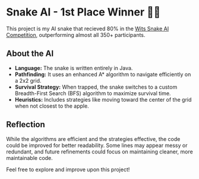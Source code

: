 # Snake AI - 1st Place Winner 🐍🥇

This project is my AI snake that recieved 80% in the [Wits Snake AI Competition](https://snake.wits.ai/), outperforming almost all 350+ participants.

## About the AI
- **Language:** The snake is written entirely in Java.
- **Pathfinding:** It uses an enhanced A* algorithm to navigate efficiently on a 2x2 grid.
- **Survival Strategy:** When trapped, the snake switches to a custom Breadth-First Search (BFS) algorithm to maximize survival time.
- **Heuristics:** Includes strategies like moving toward the center of the grid when not closest to the apple.

## Reflection
While the algorithms are efficient and the strategies effective, the code could be improved for better readability. Some lines may appear messy or redundant, and future refinements could focus on maintaining cleaner, more maintainable code.

Feel free to explore and improve upon this project!
